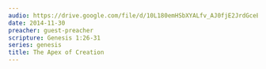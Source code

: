 ```yaml
---
audio: https://drive.google.com/file/d/10L180emHSbXYALfv_AJ0fjE2JrdGceEw/view
date: 2014-11-30
preacher: guest-preacher
scripture: Genesis 1:26-31
series: genesis
title: The Apex of Creation
---
```

